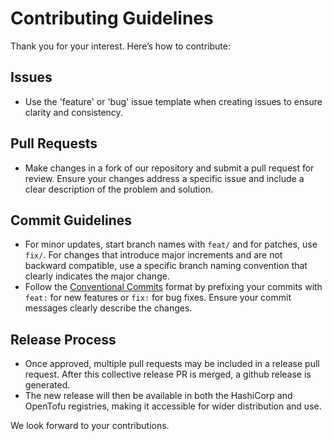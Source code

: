 # Contributing Guidelines

Thank you for your interest. Here’s how to contribute:

## Issues
- Use the 'feature' or 'bug' issue template when creating issues to ensure clarity and consistency.

## Pull Requests
- Make changes in a fork of our repository and submit a pull request for review. Ensure your changes address a specific issue and include a clear description of the problem and solution.

## Commit Guidelines
- For minor updates, start branch names with `feat/` and for patches, use `fix/`. For changes that introduce major increments and are not backward compatible, use a specific branch naming convention that clearly indicates the major change.
- Follow the [Conventional Commits](https://www.conventionalcommits.org/en/v1.0.0/) format by prefixing your commits with `feat:` for new features or `fix:` for bug fixes. Ensure your commit messages clearly describe the changes.

## Release Process
- Once approved, multiple pull requests may be included in a release pull request. After this collective release PR is merged, a github release is generated.
- The new release will then be available in both the HashiCorp and OpenTofu registries, making it accessible for wider distribution and use.

We look forward to your contributions.
